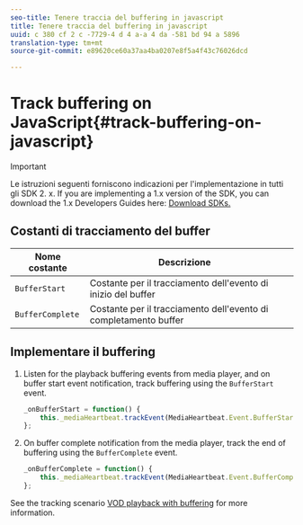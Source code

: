 ```yaml
---
seo-title: Tenere traccia del buffering in javascript
title: Tenere traccia del buffering in javascript
uuid: c 380 cf 2 c -7729-4 d 4 a-a 4 da -581 bd 94 a 5896
translation-type: tm+mt
source-git-commit: e89620ce60a37aa4ba0207e8f5a4f43c76026dcd

---
```



# Track buffering on JavaScript{#track-buffering-on-javascript}

>[!IMPORTANT]
>
>Le istruzioni seguenti forniscono indicazioni per l'implementazione in tutti gli SDK 2. x. If you are implementing a 1.x version of the SDK, you can download the 1.x Developers Guides here: [Download SDKs.](/help/sdk-implement/download-sdks.md)

## Costanti di tracciamento del buffer

| Nome costante | Descrizione     |
|---|---|
| `BufferStart` | Costante per il tracciamento dell'evento di inizio del buffer |
| `BufferComplete` | Costante per il tracciamento dell'evento di completamento buffer |

## Implementare il buffering

1. Listen for the playback buffering events from media player, and on buffer start event notification, track buffering using the `BufferStart` event.

   ```js
   _onBufferStart = function() { 
       this._mediaHeartbeat.trackEvent(MediaHeartbeat.Event.BufferStart); 
   };
   ```

1. On buffer complete notification from the media player, track the end of buffering using the `BufferComplete` event.

   ```js
   _onBufferComplete = function() { 
       this._mediaHeartbeat.trackEvent(MediaHeartbeat.Event.BufferComplete); 
   };
   ```

See the tracking scenario [VOD playback with buffering](/help/sdk-implement/tracking-scenarios/vod-buffering.md) for more information.
